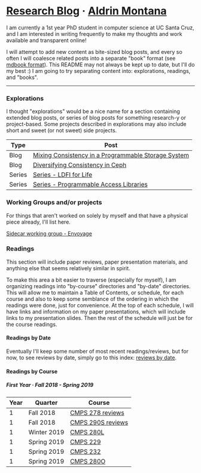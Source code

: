 # [Research Blog](http://research.aldrinmontana.com) &middot; [Aldrin Montana](profile)
I am currently a 1st year PhD student in computer science at UC Santa Cruz, and I am interested
in writing frequently to make my thoughts and work available and transparent online!

I will attempt to add new content as bite-sized blog posts, and every so often I will coalesce
related posts into a separate "book" format (see [mdbook format][mdbook]). This README may not
always be kept up to date, but I'll do my best :) I am going to try separating content into:
explorations, readings, and "books".

---
### Explorations
I thought "explorations" would be a nice name for a section containing extended blog posts, or
series of blog posts for something research-y or project-based. Some projects described in
explorations may also include short and sweet (or not sweet) side projects.

| Type   | Post                                                                      |
| ------ | ------------------------------------------------------------------------- |
| Blog   | [Mixing Consistency in a Programmable Storage System][mixing-consistency] |
| Blog   | [Diversifying Consistency in Ceph][diversify-consistency]                 |
| Series | [Series - LDFI for Life][ldfi-for-life]                                    |
| Series | [Series - Programmable Access Libraries][programmable-access-libs]        |


### Working Groups and/or projects
For things that aren't worked on solely by myself and that have a physical piece already, I'll
list here.

[Sidecar working group - Envoyage][envoyage]

### Readings
This section will include paper reviews, paper presentation materials, and anything else that seems
relatively similar in spirit.

To make this area a bit easier to traverse (especially for myself), I am organizing readings into
"by-course" directories and "by-date" directories. This will allow me to maintain a Table of
Contents, or schedule, for each course and also to keep some semblance of the ordering in which the
readings were done, just for convenience. At the top of each schedule, I will have links and
information on my paper presentations, which will include links to my presentation slides. Then the
rest of the schedule will just be for the course readings.

#### Readings by Date
Eventually I'll keep some number of most recent readings/reviews, but for now, to see reviews by
date, simply go to this index: [reviews by date][reading-by-date].

#### Readings by Course

##### First Year &middot; Fall 2018 - Spring 2019

| Year | Quarter     | Course                               |
| ---- | ----------- | ------------------------------------ |
| 1    | Fall 2018   | [CMPS 278 reviews][course-cmps278]   |
| 1    | Fall 2018   | [CMPS 290S reviews][course-cmps290s] |
| 1    | Winter 2019 | [CMPS 280L][seminar-cmps280l]        |
| 1    | Spring 2019 | [CMPS 229][course-cmps229]           |
| 1    | Spring 2019 | [CMPS 232][course-cmps232]           |
| 1    | Spring 2019 | [CMPS 280O][seminar-cmps280o]        |

<!-- misc links -->
[mdbook]: https://rust-lang-nursery.github.io/mdBook/

<!-- exploration links -->
[mixing-consistency]:       blog/mixing-consistency/coalesced/mixing-consistency-in-a-programmable-storage-system.md
[diversify-consistency]:    blog/mixing-consistency/coalesced/diversifying-consistency-in-ceph.md
[programmable-access-libs]: blog/programmable-access-libraries
[ldfi-for-life]:             blog/ldfi-for-life
[envoyage]:                 https://disorderlylabs.github.io/envoyage


<!-- navigational links -->
[reading-by-date]:  readings/by-date

[course-cmps278]:   readings/by-course/cmps278
[course-cmps290s]:  readings/by-course/cmps290s
[course-cmps232]:   readings/by-course/cmps232
[course-cmps229]:   readings/by-course/cmps229

[seminar-cmps280o]: https://kohdmonkey.github.io/apl.spring19/
[seminar-cmps280l]: readings/by-course/cmps280L
